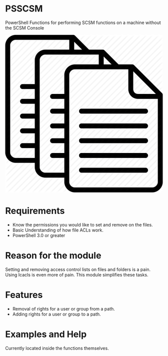 # PSSCSM
PowerShell Functions for performing SCSM functions on a machine without the SCSM Console

![alt text](https://github.com/hematic/Storage/raw/master/Files.png)

# Requirements
 - Know the permissions you would like to set and remove on the files.
 - Basic Understanding of how file ACLs work.
 - PowerShell 3.0 or greater

# Reason for the module

Setting and removing access control lists on files and folders is a pain. Using Icacls is even more of pain. This module simplifies these tasks.

# Features
  - Removal of rights for a user or group from a path.
  - Adding rights for a user or group to a path.

# Examples and Help

Currently located inside the functions themselves.
